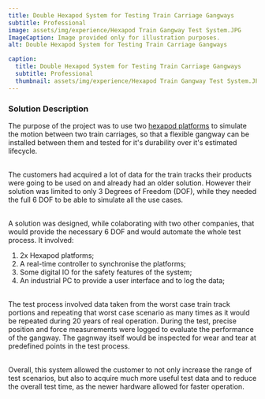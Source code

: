 ```yaml
---
title: Double Hexapod System for Testing Train Carriage Gangways
subtitle: Professional
image: assets/img/experience/Hexapod Train Gangway Test System.JPG
ImageCaption: Image provided only for illustration purposes.
alt: Double Hexapod System for Testing Train Carriage Gangways

caption:
  title: Double Hexapod System for Testing Train Carriage Gangways
  subtitle: Professional
  thumbnail: assets/img/experience/Hexapod Train Gangway Test System.JPG
---
```

### Solution Description

The purpose of the project was to use two [hexapod platforms](https://en.wikipedia.org/wiki/Stewart_platform) to simulate the motion between two train carriages, 
so that a flexible gangway can be installed between them and tested for it's durability over it's estimated lifecycle.

<br>The customers had acquired a lot of data for the train tracks their products were going to be used on and already had an older solution. 
However their solution was limited to only 3 Degrees of Freedom (DOF), while they needed the full 6 DOF to be able to simulate all the use cases. 

<br>A solution was designed, while colaborating with two other companies, that would provide the necessary 6 DOF and would automate the whole test process. It involved:
1. 2x Hexapod platforms;
1. A real-time controller to synchronise the platforms;
1. Some digital IO for the safety features of the system;
1. An industrial PC to provide a user interface and to log the data;

<br>The test process involved data taken from the worst case train track portions and repeating that worst case scenario as many times as it would be repeated during 20 years of real operation. 
During the test, precise position and force measurements were logged to evaluate the performance of the gangway. The gagnway itself would be inspected for wear and tear at predefined points in the test process.

<br>Overall, this system allowed the customer to not only increase the range of test scenarios, but also to acquire much more useful test data and to reduce the overall test time, as the newer hardware allowed for faster operation.
